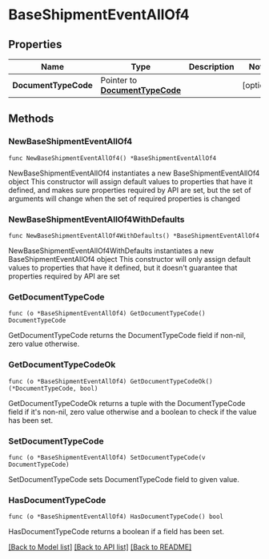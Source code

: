 # BaseShipmentEventAllOf4

## Properties

Name | Type | Description | Notes
------------ | ------------- | ------------- | -------------
**DocumentTypeCode** | Pointer to [**DocumentTypeCode**](DocumentTypeCode.md) |  | [optional] 

## Methods

### NewBaseShipmentEventAllOf4

`func NewBaseShipmentEventAllOf4() *BaseShipmentEventAllOf4`

NewBaseShipmentEventAllOf4 instantiates a new BaseShipmentEventAllOf4 object
This constructor will assign default values to properties that have it defined,
and makes sure properties required by API are set, but the set of arguments
will change when the set of required properties is changed

### NewBaseShipmentEventAllOf4WithDefaults

`func NewBaseShipmentEventAllOf4WithDefaults() *BaseShipmentEventAllOf4`

NewBaseShipmentEventAllOf4WithDefaults instantiates a new BaseShipmentEventAllOf4 object
This constructor will only assign default values to properties that have it defined,
but it doesn't guarantee that properties required by API are set

### GetDocumentTypeCode

`func (o *BaseShipmentEventAllOf4) GetDocumentTypeCode() DocumentTypeCode`

GetDocumentTypeCode returns the DocumentTypeCode field if non-nil, zero value otherwise.

### GetDocumentTypeCodeOk

`func (o *BaseShipmentEventAllOf4) GetDocumentTypeCodeOk() (*DocumentTypeCode, bool)`

GetDocumentTypeCodeOk returns a tuple with the DocumentTypeCode field if it's non-nil, zero value otherwise
and a boolean to check if the value has been set.

### SetDocumentTypeCode

`func (o *BaseShipmentEventAllOf4) SetDocumentTypeCode(v DocumentTypeCode)`

SetDocumentTypeCode sets DocumentTypeCode field to given value.

### HasDocumentTypeCode

`func (o *BaseShipmentEventAllOf4) HasDocumentTypeCode() bool`

HasDocumentTypeCode returns a boolean if a field has been set.


[[Back to Model list]](../README.md#documentation-for-models) [[Back to API list]](../README.md#documentation-for-api-endpoints) [[Back to README]](../README.md)


